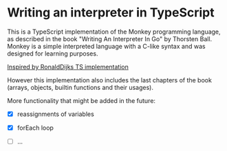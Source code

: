 # Writing an interpreter in TypeScript

This is a TypeScript implementation of the Monkey programming language, as described in the book "Writing An Interpreter In Go" by Thorsten Ball. Monkey is a simple interpreted language with a C-like syntax and was designed for learning purposes.

[Inspired by RonaldDijks TS implementation](https://github.com/RonaldDijks/writing-an-interpreter-in-typescript)

However this implementation also includes the last chapters of the book (arrays, objects, builtin functions and their usages).

More functionality that might be added in the future:

- [x] reassignments of variables
- [x] forEach loop
- [ ] ...



